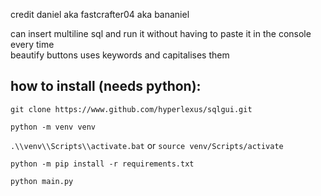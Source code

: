 credit daniel aka fastcrafter04 aka bananiel

can insert multiline sql and run it without having to paste it in the console every time  
beautify buttons uses keywords and capitalises them



## how to install (needs python):
`git clone https://www.github.com/hyperlexus/sqlgui.git`

`python -m venv venv`

`.\\venv\\Scripts\\activate.bat` or `source venv/Scripts/activate`

`python -m pip install -r requirements.txt`

`python main.py`





